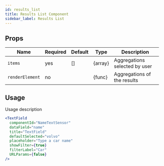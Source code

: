 ```yaml
---
id: results_list
title: Results List Component
sidebar_label: Results List
---
```


## Props

| Name              | Required  | Default       | Type      | Description             |
| ------------------|-----------|---------------| ----------|-------------------------|
| ``items``         | yes       | []            | {array}   | Aggregations selected by user |
| ``renderElement`` | no        |               | {func}    | Aggregations of the results |


## Usage

Usage description 
```jsx
<TextField
  componentId="NameTextSensor"
  dataField="name"
  title="TextField"
  defaultSelected="volvo"
  placeholder="Type a car name"
  showFilter={true}
  filterLabel="Car"
  URLParams={false}
/>
```